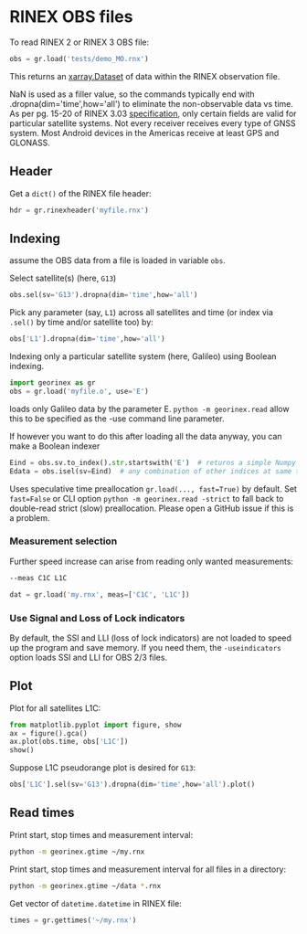 # RINEX OBS files

To read RINEX 2 or RINEX 3 OBS file:

```python
obs = gr.load('tests/demo_MO.rnx')
```

This returns an
[xarray.Dataset](http://xarray.pydata.org/en/stable/api.html#dataset)
of data within the RINEX observation file.

NaN is used as a filler value, so the commands typically end with
.dropna(dim='time',how='all') to eliminate the non-observable data vs
time. As per pg. 15-20 of RINEX 3.03
[specification](ftp://igs.org/pub/data/format/rinex303.pdf),
only certain fields are valid for particular satellite systems.
Not every receiver receives every type of GNSS system.
Most Android devices in the Americas receive at least GPS and GLONASS.

## Header

Get a `dict()` of the RINEX file header:

```python
hdr = gr.rinexheader('myfile.rnx')
```

## Indexing

assume the OBS data from a file is loaded in variable `obs`.

Select satellite(s) (here, `G13`)

```python
obs.sel(sv='G13').dropna(dim='time',how='all')
```

Pick any parameter (say, `L1`) across all satellites and time (or index via `.sel()` by time and/or satellite too) by:

```python
obs['L1'].dropna(dim='time',how='all')
```

Indexing only a particular satellite system (here, Galileo) using Boolean indexing.

```python
import georinex as gr
obs = gr.load('myfile.o', use='E')
```

loads only Galileo data by the parameter E.
`python -m georinex.read` allow this to be specified as the -use command line parameter.

If however you want to do this after loading all the data anyway, you can make a Boolean indexer

```python
Eind = obs.sv.to_index().str.startswith('E')  # returns a simple Numpy Boolean 1-D array
Edata = obs.isel(sv=Eind)  # any combination of other indices at same time or before/after also possible
```

Uses speculative time preallocation `gr.load(..., fast=True)` by default.
Set `fast=False` or CLI option `python -m georinex.read -strict` to fall back to double-read strict (slow) preallocation.
Please open a GitHub issue if this is a problem.

### Measurement selection

Further speed increase can arise from reading only wanted measurements:

```sh
--meas C1C L1C
```

```python
dat = gr.load('my.rnx', meas=['C1C', 'L1C'])
```

### Use Signal and Loss of Lock indicators

By default, the SSI and LLI (loss of lock indicators) are not loaded to speed up the program and save memory.
If you need them, the `-useindicators` option loads SSI and LLI for OBS 2/3 files.

## Plot

Plot for all satellites L1C:

```python
from matplotlib.pyplot import figure, show
ax = figure().gca()
ax.plot(obs.time, obs['L1C'])
show()
```

Suppose L1C pseudorange plot is desired for `G13`:

```python
obs['L1C'].sel(sv='G13').dropna(dim='time',how='all').plot()
```

## Read times

Print start, stop times and measurement interval:

```sh
python -m georinex.gtime ~/my.rnx
```

Print start, stop times and measurement interval for all files in a directory:

```sh
python -m georinex.gtime ~/data *.rnx
```

Get vector of `datetime.datetime` in RINEX file:

```python
times = gr.gettimes('~/my.rnx')
```
